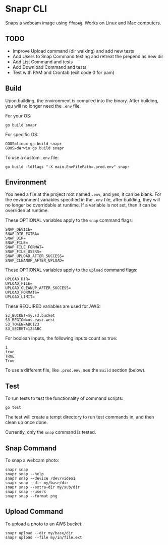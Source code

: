 
# Snapr CLI

Snaps a webcam image using `ffmpeg`.
Works on Linux and Mac computers.

## TODO

- Improve Upload command (dir walking) and add new tests
- Add Users to Snap Command testing and retreat the prepend as new dir
- Add List Command and tests
- Add Download Command and tests
- Test with PAM and Crontab (exit code 0 for pam)

## Build

Upon building, the environment is compiled into the binary.
After building, you will no longer need the `.env` file.

For your OS:
```
go build snapr
```

For specific OS:
```
GOOS=linux go build snapr
GOOS=darwin go build snapr
```

To use a custom `.env` file:
```
go build -ldflags "-X main.EnvFilePath=.prod.env" snapr
```

## Environment

You need a file at the project root named `.env`, and yes, it can be blank.
For the environment variables specified in the `.env` file, after building, they will no longer be overridable at runtime. 
If a variable is not set, then it can be overriden at runtime.

These OPTIONAL variables apply to the `snap` command flags:
```
SNAP_DEVICE=
SNAP_DIR_EXTRA=
SNAP_DIR=
SNAP_FILE=
SNAP_FILE_FORMAT=
SNAP_FILE_USERS=
SNAP_UPLOAD_AFTER_SUCCESS=
SNAP_CLEANUP_AFTER_UPLOAD=
```

These OPTIONAL variables apply to the `upload` command flags:
```
UPLOAD_DIR=
UPLOAD_FILE=
UPLOAD_CLEANUP_AFTER_SUCCESS=
UPLOAD_FORMATS=
UPLOAD_LIMIT=
```

These REQUIRED variables are used for AWS:
```
S3_BUCKET=my.s3.bucket
S3_REGION=us-east-west
S3_TOKEN=ABC123
S3_SECRET=123ABC
```

For boolean inputs, the following inputs count as true:
```
1
true
TRUE
True
``` 

To use a different file, like `.prod.env`, see the `Build` section (below).

## Test

To run tests to test the functionality of command scripts:
```
go test
```

The test will create a tempt directory to run test commands in, and then clean up once done.

Currently, only the `snap` command is tested.

## Snap Command

To snap a webcam photo:
```
snapr snap
snapr snap --help
snapr snap --device /dev/video1
snapr snap --dir my/base/dir
snapr snap --extra-dir my/sub/dir
snapr snap --users
snapr snap --format png
```

## Upload Command

To upload a photo to an AWS bucket:
```
snapr upload --dir my/base/dir
snapr upload --file my/in/file.ext
```
